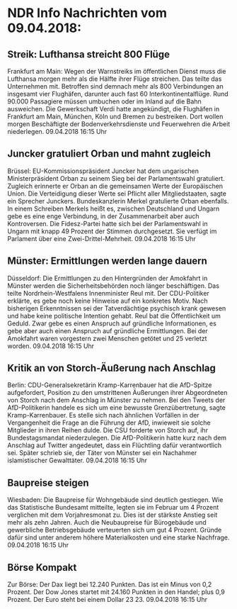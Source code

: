 # NDR Info Nachrichten vom 09.04.2018:


## Streik: Lufthansa streicht 800 Flüge
Frankfurt am Main: Wegen der Warnstreiks im öffentlichen Dienst muss die Lufthansa morgen mehr als die Hälfte ihrer Flüge streichen. Das teilte das Unternehmen mit. Betroffen sind demnach mehr als 800 Verbindungen an insgesamt vier Flughäfen, darunter auch fast 60 Interkontinentalflüge. Rund 90.000 Passagiere müssen umbuchen oder im Inland auf die Bahn ausweichen. Die Gewerkschaft Verdi hatte angekündigt, die Flughäfen in Frankfurt am Main, München, Köln und Bremen zu bestreiken. Dort wollen morgen Beschäftigte der Bodenverkehrsdienste und Feuerwehren die Arbeit niederlegen. 09.04.2018 16:15 Uhr 

## Juncker gratuliert Orban und mahnt zugleich
Brüssel: EU-Kommissionspräsident Juncker hat dem ungarischen Ministerpräsident Orban zu seinem Sieg bei der Parlamentswahl gratuliert. Zugleich erinnerte er Orban an die gemeinsamen Werte der Europäischen Union. Die Verteidigung dieser Werte sei Pflicht aller Mitgliedstaaten, sagte ein Sprecher Junckers. Bundeskanzlerin Merkel gratulierte Orban ebenfalls. In einem Schreiben Merkels heißt es, zwischen Deutschland und Ungarn gebe es eine enge Verbindung, in der Zusammenarbeit aber auch Kontroversen. Die Fidesz-Partei hatte sich bei der Parlamentswahl in Ungarn mit knapp 49 Prozent der Stimmen durchgesetzt. Sie verfügt im Parlament über eine Zwei-Drittel-Mehrheit. 09.04.2018 16:15 Uhr 

## Münster: Ermittlungen werden lange dauern
Düsseldorf: Die Ermittlungen zu den Hintergründen der Amokfahrt in Münster werden die Sicherheitsbehörden noch länger beschäftigen. Das teilte Nordrhein-Westfalens Innenminister Reul mit. Der CDU-Politiker erklärte, es gebe noch keine Hinweise auf ein konkretes Motiv. Nach bisherigen Erkenntnissen sei der Tatverdächtige psychisch krank gewesen und habe keine politische Intention gehabt. Reul bat die Öffentlichkeit um Geduld. Zwar gebe es einen Anspruch auf gründliche Informationen, es gebe aber auch einen Anspruch auf gründliche Ermittlungen. Bei der Amokfahrt waren vorgestern zwei Menschen getötet und 25 verletzt worden. 09.04.2018 16:15 Uhr 

## Kritik an von Storch-Äußerung nach Anschlag
Berlin: CDU-Generalsekretärin Kramp-Karrenbauer hat die AfD-Spitze aufgefordert, Position zu den umstrittenen Äußerungen ihrer Abgeordneten von Storch nach dem Anschlag in Münster zu nehmen. Bei den Tweets der AfD-Politikerin handele es sich um eine bewusste Grenzübertretung, sagte Kramp-Karrenbauer. Es stelle sich nach ähnlichen Vorfällen in der Vergangenheit die Frage an die Führung der AfD, inwieweit sie solche Mitglieder in ihren Reihen dulde. Die CSU forderte von Storch auf, ihr Bundestagsmandat niederzulegen. Die AfD-Politikerin hatte kurz nach dem Anschlag auf Twitter angedeutet, dass ein Flüchtling dafür verantwortlich sei. Später schrieb sie, der Täter von Münster sei ein Nachahmer islamistischer Gewalttäter. 09.04.2018 16:15 Uhr 

## Baupreise steigen
Wiesbaden: Die Baupreise für Wohngebäude sind deutlich gestiegen. Wie das Statistische Bundesamt mitteilte, legten sie im Februar um 4 Prozent verglichen mit dem  Vorjahresmonat zu. Dies ist der stärkste Anstieg seit mehr als zehn Jahren. Auch die Neubaupreise für Bürogebäude und gewerbliche Betriebsgebäude verteuerten sich um gut 4 Prozent. Gründe dafür sind unter anderem höhere Materialkosten und eine starke Nachfrage. 09.04.2018 16:15 Uhr 

## Börse Kompakt
Zur Börse: Der Dax liegt bei 12.240 Punkten. Das ist ein  Minus von 0,2 Prozent. Der Dow Jones startet mit 24.160 Punkten in den Handel; plus 0,9 Prozent. Der Euro steht bei einem Dollar 23 23. 09.04.2018 16:15 Uhr 

